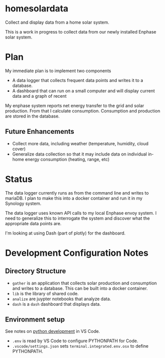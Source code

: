 # homesolardata

Collect and display data from a home solar system. 

This is a work in progress to collect data from our newly installed Enphase solar system.

# Plan

My immediate plan is to implement two components

 - A data logger that collects frequent data points and writes it to a database.
 - A dashboard that can run on a small computer and will display current data and a graph of recent 

My enphase system reports net energy transfer to the grid and solar production.  From that I calculate 
consumption.  Consumption and production are stored in the database.

## Future Enhancements

 - Collect more data, including weather (temperature, humidity, cloud cover)
 - Generalize data collection so that it may include data on individual in-home energy consumption (heating, range, etc)

# Status

The data logger currently runs as from the command line and writes to mariaDB.  I plan to make this into a docker
container and run it in my Synology system.

The data logger uses known API calls to my local Enphase envoy system.  I need to generalize this to interrogate 
the system and discover what the appropriate data points are. 

I'm looking at using Dash (part of plotly) for the dashboard.

# Development Configuration Notes

## Directory Structure

 * `gather` is an application that collects solar production and consumption and writes to a database.  This can be built into a docker container.
 * `lib` is the library of shared code.
 * `analize` are juypter notebooks that analyze data.
 * `dash` is a `dash` dashboard that displays data.


## Environment setup

See notes on [python development](https://code.visualstudio.com/docs/python/environments) in VS Code.

 * `.env` is read by VS Code to configure PYTHONPATH for Code.
 * `.vscode/settings.json` sets `terminal.integrated.env.osx` to define PYTHONPATH.  

